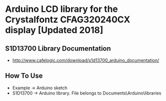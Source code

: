 # Arduino LCD library for the Crystalfontz CFAG320240CX display [Updated 2018]

## S1D13700 Library Documentation
* http://www.cafelogic.com/download/s1d13700_arduino_documentation/

## How To Use
* Example -> Arduino sketch
* S1D13700 -> Arduino library. File belongs to Documents\Arduino\libraries